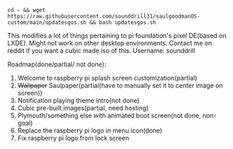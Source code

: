 ```
cd ~ && wget https://raw.githubusercontent.com/sounddrill31/saulgoodmanOS-custom/main/updatesgos.sh && bash updatesgos.sh
```
This modifies a lot of things pertaining to pi foundation's pixel DE(based on LXDE). Might not work on other desktop environments. 
Contact me on reddit if you want a cubic made iso of this. Username: sounddrill




Roadmap(done/partial/ not done):

1. Welcome to raspberry pi splash screen customization(partial)
2. ~~Wallpaper~~ Saulpaper(partial(have to manually set it to center image on screen))
3. Notification playing theme intro(not done)
4. Cubic pre-built images(partial, need hosting)
5. Plymouth/something else with animated boot screen(not done, non-goal)
6. Replace the raspberry pi logo in menu icon(done)
7. Fix raspberry pi logo from lock screen
